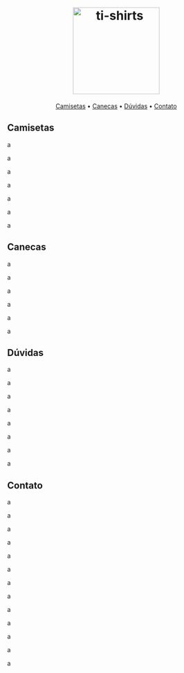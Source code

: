 <h1 align="center"><img src="https://github.com/ti-shirts/store/blob/master/logo-ti-shirt.png" width="200" alt="ti-shirts"></h1>


<p align="center">
    <a href="#camisetas">Camisetas</a> &bull;
    <a href="#canecas">Canecas</a> &bull;
    <a href="#dúvidas">Dúvidas</a> &bull;
    <a href="#contato">Contato</a>
</p>

## Camisetas

a

a

a

a

a

a

a





## Canecas


a

a

a

a

a

a






## Dúvidas



a

a

a

a

a

a

a

a




## Contato

a

a

a

a

a

a

a

a

a

a

a

a

a

